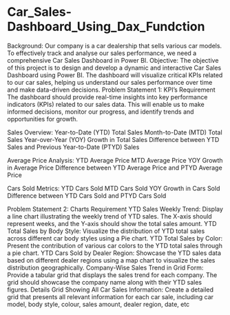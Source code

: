 # Car_Sales-Dashboard_Using_Dax_Fundction
Background: Our company is a car dealership that sells various car models. To effectively track and analyse our sales performance, we need a comprehensive Car Sales Dashboard in Power BI. 
Objective: The objective of this project is to design and develop a dynamic and interactive Car Sales Dashboard using Power BI. The dashboard will visualize critical KPIs related to our car sales, helping us understand our sales performance over time and make data-driven decisions.
      Problem Statement 
1: KPI’s Requirement
      The dashboard should provide real-time insights into key performance indicators (KPIs) related to our sales data. This will enable us to make informed decisions, monitor our progress, and identify trends          and opportunities for growth.

  Sales Overview:
      Year-to-Date (YTD) Total Sales
      Month-to-Date (MTD) Total Sales
      Year-over-Year (YOY) Growth in Total Sales
      Difference between YTD Sales and Previous Year-to-Date (PTYD) Sales
      
  Average Price Analysis:
      YTD Average Price
      MTD Average Price
      YOY Growth in Average Price
      Difference between YTD Average Price and PTYD Average Price
      
  Cars Sold Metrics:
      YTD Cars Sold
      MTD Cars Sold
      YOY Growth in Cars Sold
      Difference between YTD Cars Sold and PTYD Cars Sold
      
  Problem Statement 2: Charts Requirement
      YTD Sales Weekly Trend: Display a line chart illustrating the weekly trend of YTD sales. The X-axis should represent weeks, and the Y-axis should show the total sales amount.
      YTD Total Sales by Body Style: Visualize the distribution of YTD total sales across different car body styles using a Pie chart.
      YTD Total Sales by Color: Present the contribution of various car colors to the YTD total sales through a pie chart.
      YTD Cars Sold by Dealer Region: Showcase the YTD sales data based on different dealer regions using a map chart to visualize the sales distribution geographically.
      Company-Wise Sales Trend in Grid Form: Provide a tabular grid that displays the sales trend for each company. The grid should showcase the company name along with their YTD sales figures.
      Details Grid Showing All Car Sales Information: Create a detailed grid that presents all relevant information for each car sale, including car model, body style, colour, sales amount, dealer region, date,         etc


